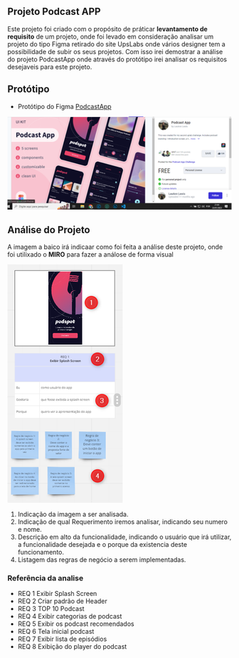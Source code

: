 ## Projeto Podcast APP

Este projeto foi criado com o propósito de práticar **levantamento de requisito** de um projeto, onde foi levado em consideração analisar um projeto do tipo Figma retirado do site UpsLabs onde vários designer tem a possibilidade de subir os seus projetos. Com isso irei demostrar a análise do projeto PodcastApp onde através do protótipo irei analisar os requisitos desejaveis para este projeto.

## Protótipo

- Protótipo do Figma [PodcastApp](https://www.uplabs.com/posts/podcast-app-27e7dba2-b5d6-40f8-be0f-52d6710b9af7)

![Referencia Protótipo](../img/ref_figma.png)

## Análise do Projeto

A imagem a baico irá indicaar como foi feita a análise deste projeto, onde foi utilixado o **MIRO** para fazer a análose de forma visual

![Referencia da análise](img/ref_analise.png)

1. Indicação da imagem a ser analisada.
2. Indicação de qual Requerimento iremos analisar, indicando seu numero e nome.
3. Descrição em alto da funcionalidade, indicando o usuário que irá utilizar, a funcionalidade desejada e o porque da existencia deste funcionamento.
4. Listagem das regras de negócio a serem implementadas.

### Referência da analise

- REQ 1 Exibir Splash Screen
- REQ 2 Criar padrão de Header
- REQ 3 TOP 10 Podcast
- REQ 4 Exibir categorias de podcast
- REQ 5 Exibir os podcast recomendados
- REQ 6 Tela inicial podcast
- REQ 7 Exibir lista de episódios
- REQ 8 Exibição do player do podcast
